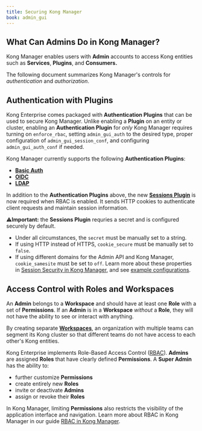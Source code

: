```yaml
---
title: Securing Kong Manager
book: admin_gui
---
```

## What Can Admins Do in Kong Manager?

Kong Manager enables users with **Admin** accounts to access Kong entities such 
as **Services**, **Plugins**, and **Consumers.**

The following document summarizes Kong Manager's controls for *authentication* 
and *authorization*.

## Authentication with Plugins

Kong Enterprise comes packaged with **Authentication Plugins** that can be used 
to secure Kong Manager. Unlike enabling a **Plugin** on an entity or cluster, 
enabling an **Authentication Plugin** for *only* Kong Manager requires turning 
on `enforce_rbac`, setting `admin_gui_auth` to the desired type, proper 
configuration of `admin_gui_session_conf`, and configuring `admin_gui_auth_conf` 
if needed.

Kong Manager currently supports the following **Authentication Plugins**:

* [**Basic Auth**](/enterprise/{{page.kong_version}}/kong-manager/authentication/basic/)
* [**OIDC**](/enterprise/{{page.kong_version}}/kong-manager/authentication/oidc/)
* [**LDAP**](/enterprise/{{page.kong_version}}/kong-manager/authentication/ldap/)

In addition to the **Authentication Plugins** above, the new 
[**Sessions Plugin**](/enterprise/{{page.kong_version}}/kong-manager/authentication/sessions/) 
is now required when RBAC is enabled. It sends HTTP cookies to authenticate 
client requests and maintain session information.

⚠️**Important:** the **Sessions Plugin** requries a secret and is configured 
securely by default. 
* Under all circumstances, the `secret` must be manually set to a string.
* If using HTTP instead of HTTPS, `cookie_secure` must be manually set to `false`. 
* If using different domains for the Admin API and Kong Manager, 
`cookie_samesite` must be set to `off`. 
Learn more about these properties in 
[Session Security in Kong Manager](/enterprise/{{page.kong_version}}/kong-manager/authentication/sessions/#session-security), 
and see [example configurations](/enterprise/{{page.kong_version}}/kong-manager/authentication/sessions/#example-configurations).

## Access Control with Roles and Workspaces

An **Admin** belongs to a **Workspace** and should have at least one **Role** 
with a set of **Permissions**. If an **Admin** is in a **Workspace** *without* 
a **Role**, they will not have the ability to see or interact with anything.

By creating separate 
[**Workspaces**](/enterprise/{{page.kong_version}}/kong-manager/administration/workspaces/workspaces/),
 an organization with multiple teams can segment its Kong cluster so that 
 different teams do not have access to each other's Kong entities. 

Kong Enterprise implements Role-Based Access Control 
([RBAC](/enterprise/{{page.kong_version}}/kong-manager/administration/rbac/rbac/)). 
**Admins** are assigned **Roles** that have clearly defined **Permissions**. A 
**Super Admin** has the ability to: 

* further customize **Permissions**
* create entirely new **Roles**
* invite or deactivate **Admins**
* assign or revoke their **Roles**

In Kong Manager, limiting **Permissions** also restricts the visibility of the 
application interface and navigation. Learn more about RBAC in Kong Manager in 
our guide 
[RBAC in Kong Manager](/enterprise/{{page.kong_version}}/kong-manager/administration/rbac/rbac).
